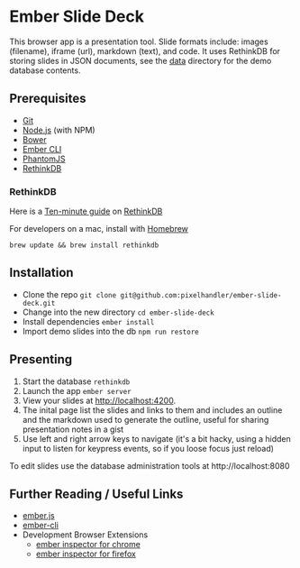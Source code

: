 # Ember Slide Deck

This browser app is a presentation tool. Slide formats include: 
images (filename), iframe (url), markdown (text), and code. It uses 
RethinkDB for storing slides in JSON documents, see the [data](data) 
directory for the demo database contents.

## Prerequisites

* [Git](http://git-scm.com/)
* [Node.js](http://nodejs.org/) (with NPM)
* [Bower](http://bower.io/)
* [Ember CLI](http://www.ember-cli.com/)
* [PhantomJS](http://phantomjs.org/)
* [RethinkDB](http://www.rethinkdb.com)

### RethinkDB

Here is a [Ten-minute guide] on [RethinkDB]

For developers on a mac, install with [Homebrew]

    brew update && brew install rethinkdb

[Ten-minute guide]: http://www.rethinkdb.com/docs/guide/javascript/
[RethinkDB]: http://www.rethinkdb.com
[Homebrew]: http://brew.sh

## Installation

* Clone the repo `git clone git@github.com:pixelhandler/ember-slide-deck.git`
* Change into the new directory `cd ember-slide-deck`
* Install dependencies `ember install`
* Import demo slides into the db `npm run restore`

## Presenting

1. Start the database `rethinkdb`
2. Launch the app `ember server`
3. View your slides at [http://localhost:4200](http://localhost:4200).
4. The inital page list the slides and links to them and includes an
   outline and the markdown used to generate the outline, useful for
   sharing presentation notes in a gist
5. Use left and right arrow keys to navigate (it's a bit hacky, using a
   hidden input to listen for keypress events, so if you loose focus just
   reload)

To edit slides use the database administration tools at
http://localhost:8080

## Further Reading / Useful Links

* [ember.js](http://emberjs.com/)
* [ember-cli](http://www.ember-cli.com/)
* Development Browser Extensions
  * [ember inspector for chrome](https://chrome.google.com/webstore/detail/ember-inspector/bmdblncegkenkacieihfhpjfppoconhi)
  * [ember inspector for firefox](https://addons.mozilla.org/en-US/firefox/addon/ember-inspector/)

